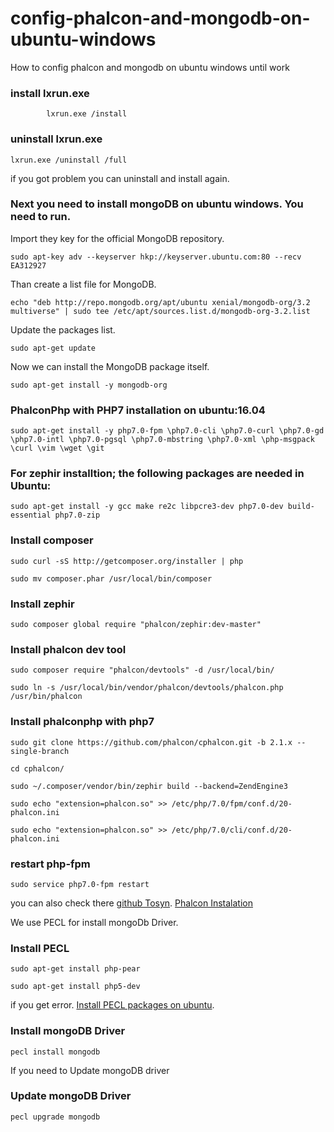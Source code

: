 # config-phalcon-and-mongodb-on-ubuntu-windows
How to config phalcon and mongodb on ubuntu windows until work

### install lxrun.exe
            lxrun.exe /install

### uninstall lxrun.exe

```
lxrun.exe /uninstall /full
```


if you got problem you can uninstall and install again.

### Next you need to install mongoDB on ubuntu windows. You need to run.

Import they key for the official MongoDB repository.

```
sudo apt-key adv --keyserver hkp://keyserver.ubuntu.com:80 --recv EA312927
```

Than create a list file for MongoDB.

```
echo "deb http://repo.mongodb.org/apt/ubuntu xenial/mongodb-org/3.2 multiverse" | sudo tee /etc/apt/sources.list.d/mongodb-org-3.2.list
```

Update the packages list.

```
sudo apt-get update
```

Now we can install the MongoDB package itself.

```
sudo apt-get install -y mongodb-org
```


### PhalconPhp with PHP7 installation on ubuntu:16.04


```
sudo apt-get install -y php7.0-fpm \php7.0-cli \php7.0-curl \php7.0-gd \php7.0-intl \php7.0-pgsql \php7.0-mbstring \php7.0-xml \php-msgpack \curl \vim \wget \git
```


### For zephir installtion; the following packages are needed in Ubuntu:

```
sudo apt-get install -y gcc make re2c libpcre3-dev php7.0-dev build-essential php7.0-zip
```


### Install composer

```
sudo curl -sS http://getcomposer.org/installer | php
```


```
sudo mv composer.phar /usr/local/bin/composer
```


### Install zephir

```
sudo composer global require "phalcon/zephir:dev-master"
```


### Install phalcon dev tool

```
sudo composer require "phalcon/devtools" -d /usr/local/bin/
```


```
sudo ln -s /usr/local/bin/vendor/phalcon/devtools/phalcon.php /usr/bin/phalcon
```



### Install phalconphp with php7

```
sudo git clone https://github.com/phalcon/cphalcon.git -b 2.1.x --single-branch
```


```
cd cphalcon/
```


```
sudo ~/.composer/vendor/bin/zephir build --backend=ZendEngine3
```


```
sudo echo "extension=phalcon.so" >> /etc/php/7.0/fpm/conf.d/20-phalcon.ini
```


```
sudo echo "extension=phalcon.so" >> /etc/php/7.0/cli/conf.d/20-phalcon.ini
```


### restart php-fpm

```
sudo service php7.0-fpm restart
```


you can also check there
[github Tosyn](https://gist.github.com/Tosyn/fef6437dd3906ff200e471e478eaae95).
[Phalcon Instalation](https://docs.phalconphp.com/en/3.3/installation)


We use PECL for install mongoDb Driver.
### Install PECL

```
sudo apt-get install php-pear
```


```
sudo apt-get install php5-dev
```


if you get error.
[Install PECL packages on ubuntu](https://askubuntu.com/questions/403327/install-pecl-packages-on-ubuntu).

### Install mongoDB Driver

```
pecl install mongodb
```


If you need to Update mongoDB driver
### Update mongoDB Driver

```
pecl upgrade mongodb
```






